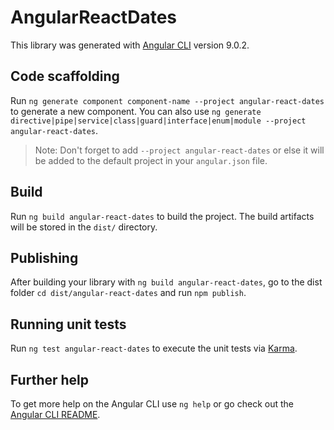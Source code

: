 # AngularReactDates

This library was generated with [Angular CLI](https://github.com/angular/angular-cli) version 9.0.2.

## Code scaffolding

Run `ng generate component component-name --project angular-react-dates` to generate a new component. You can also use `ng generate directive|pipe|service|class|guard|interface|enum|module --project angular-react-dates`.
> Note: Don't forget to add `--project angular-react-dates` or else it will be added to the default project in your `angular.json` file. 

## Build

Run `ng build angular-react-dates` to build the project. The build artifacts will be stored in the `dist/` directory.

## Publishing

After building your library with `ng build angular-react-dates`, go to the dist folder `cd dist/angular-react-dates` and run `npm publish`.

## Running unit tests

Run `ng test angular-react-dates` to execute the unit tests via [Karma](https://karma-runner.github.io).

## Further help

To get more help on the Angular CLI use `ng help` or go check out the [Angular CLI README](https://github.com/angular/angular-cli/blob/master/README.md).
